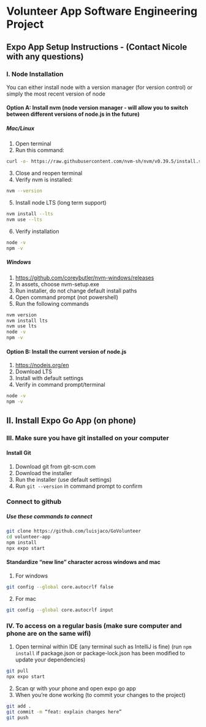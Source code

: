 # Volunteer App Software Engineering Project
## Expo App Setup Instructions - (Contact Nicole with any questions)

### I. Node Installation

You can either install node with a version manager (for version control) or simply the most recent version of node

#### Option A: Install nvm (node version manager - will allow you to switch between different versions of node.js in the future)

##### Mac/Linux
1. Open terminal
2. Run this command:
```bash
curl -o- https://raw.githubusercontent.com/nvm-sh/nvm/v0.39.5/install.sh | bash
```
3. Close and reopen terminal
4. Verify nvm is installed:
```bash 
nvm --version
```
5. Install node LTS (long term support)
```bash
nvm install --lts
nvm use --lts
```
6. Verify installation
```bash 
node -v
npm -v
```

##### Windows
1. https://github.com/coreybutler/nvm-windows/releases
2. In assets, choose nvm-setup.exe
3. Run installer, do not change default install paths
4. Open command prompt (not powershell)
5. Run the following commands
```bash
nvm version
nvm install lts
nvm use lts
node -v
npm -v
```

#### Option B: Install the current version of node.js
1. https://nodejs.org/en
2. Download LTS
3. Install with default settings 
4. Verify in command prompt/terminal
```bash
node -v
npm -v
```

## II. Install Expo Go App (on phone)

### III. Make sure you have git installed on your computer

#### Install Git
1. Download git from git-scm.com
2. Download the installer
3. Run the installer (use default settings)
4. Run `git --version` in command prompt to confirm

### Connect to github
##### Use these commands to connect
```bash
git clone https://github.com/luisjaco/GoVolunteer
cd volunteer-app
npm install
npx expo start
```

#### Standardize “new line” character across windows and mac
1. For windows
```bash
git config --global core.autocrlf false
```
2. For mac
```bash
git config --global core.autocrlf input
```

### IV. To access on a regular basis (make sure computer and phone are on the same wifi)
1. Open terminal within IDE (any terminal such as IntelliJ is fine) (run `npm install` if package.json or package-lock.json has been modified to update your dependencies)
```bash
git pull
npx expo start
```
2. Scan qr with your phone and open expo go app
3. When you’re done working (to commit your changes to the project)
```bash
git add .
git commit -m “feat: explain changes here”
git push
```
